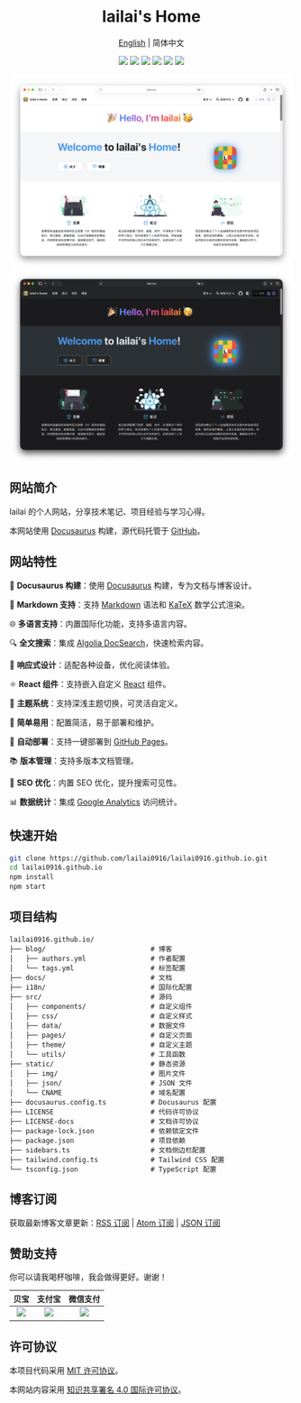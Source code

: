<div align="center">
  <h1>lailai's Home</h1>
  <p><a href="README.md">English</a> | 简体中文</p>
  <p>
    <img src="https://img.shields.io/github/actions/workflow/status/lailai0916/lailai0916.github.io/deploy.yml?style=flat-square" />
    <img src="https://img.shields.io/github/last-commit/lailai0916/lailai0916.github.io?style=flat-square" />
    <img src="https://img.shields.io/github/languages/top/lailai0916/lailai0916.github.io?style=flat-square" />
    <img src="https://img.shields.io/github/repo-size/lailai0916/lailai0916.github.io?style=flat-square" />
    <img src="https://img.shields.io/badge/code_style-prettier-ff69b4?style=flat-square" />
    <img src="https://img.shields.io/github/license/lailai0916/lailai0916.github.io?style=flat-square" />
  </p>
  <img src="static/img/preview/home-light.zh-Hans.png#gh-light-mode-only" />
  <img src="static/img/preview/home-dark.zh-Hans.png#gh-dark-mode-only" />
</div>

## 网站简介

lailai 的个人网站，分享技术笔记、项目经验与学习心得。

本网站使用 [Docusaurus](https://docusaurus.io) 构建，源代码托管于 [GitHub](https://github.com/lailai0916/lailai0916.github.io)。

## 网站特性

🦖 **Docusaurus 构建**：使用 [Docusaurus](https://docusaurus.io) 构建，专为文档与博客设计。

📝 **Markdown 支持**：支持 [Markdown](https://daringfireball.net/projects/markdown/) 语法和 [KaTeX](https://katex.org) 数学公式渲染。

🌐 **多语言支持**：内置国际化功能，支持多语言内容。

🔍 **全文搜索**：集成 [Algolia DocSearch](https://docsearch.algolia.com)，快速检索内容。

📱 **响应式设计**：适配各种设备，优化阅读体验。

⚛️ **React 组件**：支持嵌入自定义 [React](https://react.dev) 组件。

🎨 **主题系统**：支持深浅主题切换，可灵活自定义。

🌙 **简单易用**：配置简洁，易于部署和维护。

🚀 **自动部署**：支持一键部署到 [GitHub Pages](https://pages.github.com)。

📚 **版本管理**：支持多版本文档管理。

💯 **SEO 优化**：内置 SEO 优化，提升搜索可见性。

📊 **数据统计**：集成 [Google Analytics](https://analytics.google.com) 访问统计。

## 快速开始

```bash
git clone https://github.com/lailai0916/lailai0916.github.io.git
cd lailai0916.github.io
npm install
npm start
```

## 项目结构

```text
lailai0916.github.io/
├── blog/                          # 博客
│   ├── authors.yml                # 作者配置
│   └── tags.yml                   # 标签配置
├── docs/                          # 文档
├── i18n/                          # 国际化配置
├── src/                           # 源码
│   ├── components/                # 自定义组件
│   ├── css/                       # 自定义样式
│   ├── data/                      # 数据文件
│   ├── pages/                     # 自定义页面
│   ├── theme/                     # 自定义主题
│   └── utils/                     # 工具函数
├── static/                        # 静态资源
│   ├── img/                       # 图片文件
│   ├── json/                      # JSON 文件
│   └── CNAME                      # 域名配置
├── docusaurus.config.ts           # Docusaurus 配置
├── LICENSE                        # 代码许可协议
├── LICENSE-docs                   # 文档许可协议
├── package-lock.json              # 依赖锁定文件
├── package.json                   # 项目依赖
├── sidebars.ts                    # 文档侧边栏配置
├── tailwind.config.ts             # Tailwind CSS 配置
└── tsconfig.json                  # TypeScript 配置
```

## 博客订阅

获取最新博客文章更新：[RSS 订阅](https://lailai.one/blog/rss.xml) | [Atom 订阅](https://lailai.one/blog/atom.xml) | [JSON 订阅](https://lailai.one/blog/feed.json)

## 赞助支持

你可以请我喝杯咖啡，我会做得更好。谢谢！

|                贝宝                |               支付宝               |              微信支付              |
| :--------------------------------: | :--------------------------------: | :--------------------------------: |
| ![](static/img/sponsor/paypal.svg) | ![](static/img/sponsor/alipay.svg) | ![](static/img/sponsor/wechat.svg) |

## 许可协议

本项目代码采用 [MIT 许可协议](LICENSE)。

本网站内容采用 [知识共享署名 4.0 国际许可协议](LICENSE-docs)。
